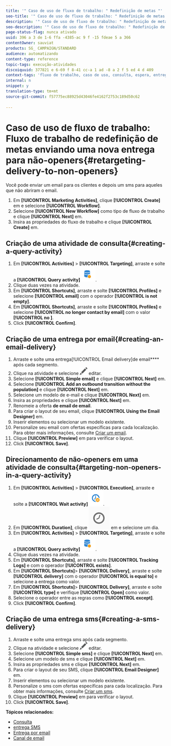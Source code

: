 ```yaml
---
title: '" Caso de uso de fluxo de trabalho: " Redefinição de metas "'
seo-title: '" Caso de uso de fluxo de trabalho: " Redefinição de metas "'
description: '" Caso de uso de fluxo de trabalho: " Redefinição de metas "'
seo-description: '" Caso de uso de fluxo de trabalho: " Redefinição de metas "'
page-status-flag: nunca ativado
uuid: 396 a 3 de 1-6 ffa -4385-ac 9 f -15 fdeae 5 a 366
contentOwner: sauviat
products: SG_ CAMPAIGN/STANDARD
audience: automatizando
content-type: reference
topic-tags: execução-atividades
discoiquuid: 377821 e 6-69 f 8-41 cc-a 1 ad -8 a 2 f 5 ed 4 d 409
context-tags: 'fluxo de trabalho, caso de uso, consulta, espera, entrega '
internal: n
snippet: y
translation-type: tm+mt
source-git-commit: f57775ec88925d43046fe4162f2753c189d50c62

---
```



# Caso de uso de fluxo de trabalho: Fluxo de trabalho de redefinição de metas enviando uma nova entrega para não-openers{#retargeting-delivery-to-non-openers}

Você pode enviar um email para os clientes e depois um sms para aqueles que não abriram o email.

1. Em **[!UICONTROL Marketing Activities]**, clique **[!UICONTROL Create]** em e selecione **[!UICONTROL Workflow]**.
1. Selecione **[!UICONTROL New Workflow]** como tipo de fluxo de trabalho e clique **[!UICONTROL Next]** em.
1. Insira as propriedades do fluxo de trabalho e clique **[!UICONTROL Create]** em.

## Criação de uma atividade de consulta{#creating-a-query-activity}

1. Em **[!UICONTROL Activities]** &gt; **[!UICONTROL Targeting]**, arraste e solte a **[!UICONTROL Query activity]**![](assets/query.png).
1. Clique duas vezes na atividade.
1. Em **[!UICONTROL Shortcuts]**, arraste e solte **[!UICONTROL Profiles]** e selecione **[!UICONTROL email]** com o operador **[!UICONTROL is not empty]**.
1. Em **[!UICONTROL Shortcuts]**, arraste e solte **[!UICONTROL Profiles]** e selecione **[!UICONTROL no longer contact by email]** com o valor **[!UICONTROL no ]**.
1. Click **[!UICONTROL Confirm]**.

## Criação de uma entrega por email{#creating-an-email-delivery}

1. Arraste e solte uma entrega[!UICONTROL Email delivery]de email**** após cada segmento.
1. Clique na atividade e selecione ![](assets/edit_darkgrey-24px.png) editar.
1. Selecione **[!UICONTROL Simple email]** e clique **[!UICONTROL Next]** em.
1. Selecione **[!UICONTROL Add an outbound transition without the population]** e clique **[!UICONTROL Next]** em.
1. Selecione um modelo de e-mail e clique **[!UICONTROL Next]** em.
1. Insira as propriedades e clique **[!UICONTROL Next]** em.
1. Renomeie a oferta **de email de email**.
1. Para criar o layout de seu email, clique **[!UICONTROL Using the Email Designer]** em.
1. Inserir elementos ou selecionar um modelo existente.
1. Personalize seu email com ofertas específicas para cada localização. Para obter mais informações, consulte [Criar um email](../../designing/using/about-email-content-design.md#designing-an-email-content-from-scratch).
1. Clique **[!UICONTROL Preview]** em para verificar o layout.
1. Click **[!UICONTROL Save]**.

## Direcionamento de não-openers em uma atividade de consulta{#targeting-non-openers-in-a-query-activity}

1. Em **[!UICONTROL Activities]** &gt; **[!UICONTROL Execution]**, arraste e solte a **[!UICONTROL Wait activity]**![](assets/wait.png).
1. Em **[!UICONTROL Duration]**, clique ![](assets/duration-icon.png) em e selecione um dia.
1. Em **[!UICONTROL Activities]** &gt; **[!UICONTROL Targeting]**, arraste e solte a **[!UICONTROL Query activity]**![](assets/query.png).
1. Clique duas vezes na atividade.
1. Em **[!UICONTROL Shortcuts]**, arraste e solte **[!UICONTROL Tracking Logs]** e com o operador **[!UICONTROL exists]**.
1. Em **[!UICONTROL Shortcuts]**&gt; **[!UICONTROL Delivery]**, arraste e solte **[!UICONTROL delivery]** com o operador **[!UICONTROL is equal to]** e selecione a entrega como valor.
1. Em **[!UICONTROL Shortcuts]**&gt; **[!UICONTROL Delivery]**, arraste e solte **[!UICONTROL type]** e verifique **[!UICONTROL Open]** como valor.
1. Selecione o operador entre as regras como **[!UICONTROL except]**.
1. Click **[!UICONTROL Confirm]**.

## Criação de uma entrega sms{#creating-a-sms-delivery}

1. Arraste e solte uma entrega sms após cada segmento.
1. Clique na atividade e selecione ![](assets/edit_darkgrey-24px.png) editar.
1. Selecione **[!UICONTROL Simple sms]** e clique **[!UICONTROL Next]** em.
1. Selecione um modelo de sms e clique **[!UICONTROL Next]** em.
1. Insira as propriedades sms e clique **[!UICONTROL Next]** em.
1. Para criar o layout de seu SMS, clique **[!UICONTROL Email Designer]** em.
1. Inserir elementos ou selecionar um modelo existente.
1. Personalize o sms com ofertas específicas para cada localização.
Para obter mais informações, consulte [Criar um sms](../../channels/using/creating-an-sms-message.md).
1. Clique **[!UICONTROL Preview]** em para verificar o layout.
1. Click **[!UICONTROL Save]**.

**Tópicos relacionados:**

* [Consulta](../../automating/using/query.md)
* [entrega SMS](../../automating/using/sms-delivery.md)
* [Entrega por email](../../automating/using/email-delivery.md)
* [Canal de email](../../channels/using/creating-an-email.md)
